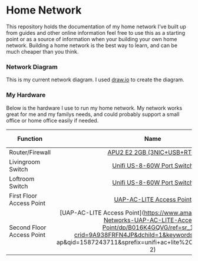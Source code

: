 # Home Network
This repository holds the documentation of my home network I've built up from guides and other online information feel free to use this as a starting point or as a source of information when your building your own home network. Building a  home network is the best way to learn, and can be much cheaper than you think.

### Network Diagram
This is my current network diagram.  I used [draw.io](https://app.diagrams.net/) to create the diagram.
### My Hardware
Below is the hardware I use to run my home network. My network works great for me and my familys needs, and could probably support a small office or home office easily if needed.

| Function                  | Name                       | Cost £  |
| -------------             |:-------------:             | -----:  |
| Router/Firewall           | [APU2 E2 2GB (3NIC+USB+RTC)](https://linitx.com/product/linitx-apu2-d2-2gb-(3nic+usb+rtc)-with-pfsense-pre-configured-kit/15317) | 180     |
| Livingroom  Switch        | [Unifi US-8-60W Port Switch](https://www.amazon.co.uk/Ubiquiti-US-8-60W-UniFi-Port-Switch/dp/B004BQCKXO/ref=sr_1_2?crid=2FCWM3ZES52LE&dchild=1&keywords=unifi+switch+8+60w&qid=1587243344&sprefix=unifi+switch+8%2Caps%2C218&sr=8-2) | 104     |
| Loftroom Switch           | [Unifi US-8-60W Port Switch](https://www.amazon.co.uk/Ubiquiti-US-8-60W-UniFi-Port-Switch/dp/B004BQCKXO/ref=sr_1_2?crid=2FCWM3ZES52LE&dchild=1&keywords=unifi+switch+8+60w&qid=1587243344&sprefix=unifi+switch+8%2Caps%2C218&sr=8-2) | 104     |
| First Floor Access Point  | [UAP-AC-LITE Access Point](https://www.amazon.co.uk/Ubiquiti-Networks-UAP-AC-LITE-Access-Point/dp/B016K4GQVG/ref=sr_1_2?crid=9A938FRFN4JP&dchild=1&keywords=unifi+ac+lite+ap&qid=1587243711&sprefix=unifi+ac+lite%2Caps%2C221&sr=8-2) | 80     |
| Second Floor Access Point | [UAP-AC-LITE Access Point](https://www.amazon.co.uk/Ubiquiti-Networks-UAP-AC-LITE-Access-Point/dp/B016K4GQVG/ref=sr_1_2?crid=9A938FRFN4JP&dchild=1&keywords=unifi+aclite+  ap&qid=1587243711&sprefix=unifi+ac+lite%2Caps%2C221&sr=8-2) | 80     |
